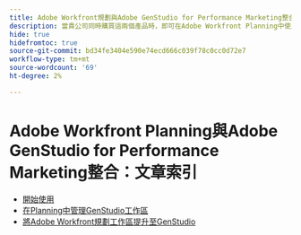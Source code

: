 ```yaml
---
title: Adobe Workfront規劃與Adobe GenStudio for Performance Marketing整合：文章索引
description: 當貴公司同時購買這兩個產品時，即可在Adobe Workfront Planning中使用GenStudio for Performance Marketing工作區。 此清單中的文章說明此整合可使用的功能。
hide: true
hidefromtoc: true
source-git-commit: bd34fe3404e590e74ecd666c039f78c0cc0d72e7
workflow-type: tm+mt
source-wordcount: '69'
ht-degree: 2%

---
```



<!--
Better metadata when published:

---
title: "Adobe Workfront Planning and Adobe GenStudio for Performance Marketing Integration: Article Index"
description: The GenStudio for Performance Marketing workspace is available in Adobe Workfront Planning when your company has purchased both products. The articles in this list describe the functionality available for this integration. 
feature: Workfront Planning
role: User, Admin
author: Alina
recommendations: noDisplay, noCatalog
---
-->

# Adobe Workfront Planning與Adobe GenStudio for Performance Marketing整合：文章索引

* [開始使用](/help/quicksilver/planning/planning-and-genstudio-integration/get-started-with-workfront-planning-and-genstudio-integration.md)
* [在Planning中管理GenStudio工作區](/help/quicksilver/planning/planning-and-genstudio-integration/manage-gen-studio-workspace-in-planning.md)
* [將Adobe Workfront規劃工作區提升至GenStudio](/help/quicksilver/planning/planning-and-genstudio-integration/promote-planning-workspace-to-genstudio.md)
